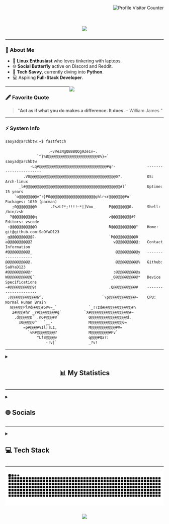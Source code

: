 <p align="right">
  <img src="https://visitcount.itsvg.in/api?id=SaOYaD123&icon=0&color=0" alt="Profile Visitor Counter">
</p>

<h1 align="center">
  <img src="https://readme-typing-svg.demolab.com/?lines=Hi+There!👋;I+Am+SaOYaD;A+Linux+Enthusiast🐧;A+Nature+Lover🌱;&font=Poppins">
</h1>

---

### 🌟 About Me

- 🌱 **Linux Enthusiast** who loves tinkering with laptops.  
- 🌐 **Social Butterfly** active on Discord and Reddit.  
- 💽 **Tech Savvy**, currently diving into **Python**.  
- 💻 Aspiring **Full-Stack Developer**.


<img align="right" src="https://octodex.github.com/images/welcometocat.png" width="300">

---

### 🖋️ Favorite Quote
> "**Act as if what you do makes a difference. It does.** – William James  "


---

### ⚡ System Info
```console
saoyad@archbtw:~$ fastfetch

                   .~vVeZNgQBBBQQg9Ze1v~.                   
              `^}%B@@@@@@@@@@@@@@@@@@@@@@8%}=`                saoyad@archbtw
           -Lq#@@@@@@@@@@@@@@@@@@@@@@@@@@@@@@#qr-              -----------------------
        .V0@@@@@@@@@@@@@@@@@@@@@@@@@@@@@@@@@@@@@@0?.           OS: Arch-linux
      _l#@@@@@@@@@@@@@@@@@@@@@@@@@@@@@@@@@@@@@@@@@@#l`         Uptime: 15 years
    `o@@@@@@@@v^r}P0@@@@@@@@@@@@@@@@@@@@ghlr<r@@@@@@@#o`       Packages: 1030 (pacman)
   ;0@@@@@@@@0      .?szL?*;!!!!~*|]Vox_      P@@@@@@@@0.      Shell: /bin/zsh
  ?@@@@@@@@@@q                                z@@@@@@@@@#?     Editors: vscode
 :@@@@@@@@@@@Q                                R@@@@@@@@@@@"    Home: git@github.com:SaOYaD123
_g@@@@@@@@@@2-                                `M@@@@@@@@@@0    
a@@@@@@@@@@2                                    v@@@@@@@@@@;   Contact Information
#@@@@@@@@@@_                                     @@@@@@@@@@y   -------------------
@@@@@@@@@@@.                                     @@@@@@@@@@%   Github: SaOYaD123
#@@@@@@@@@@r                                    :@@@@@@@@@@s
W@@@@@@@@@@Q`                                  _0@@@@@@@@@@*   Device Specifications
~#@@@@@@@@@@9!                                ,Q@@@@@@@@@@#    ---------------------
 ;@@@@@@@@@@@@6^.                          `\p@@@@@@@@@@@@~    CPU: Normal Human Brain
  n@@@@@PlVd@@@@#6Vv~_`              `_!?zd#@@@@@@@@@@@@#n
   2#@@@#hr _Y#@@@@@@@#q`          `X#@@@@@@@@@@@@@@@@@#~
    .d@@@@@D` .n6#@@@#V`             Q@@@@@@@@@@@@@@@@d.
      x0@@@@0^   `__-                M@@@@@@@@@@@@@@0=
        =p#@@@#%Il]]L1,              M@@@@@@@@@@@#V=
          `vR#@@@@@@@@?              M@@@@@@@@#Pv`
              "Lf8@@@@v              q@@@#Qa?:
                  -!v|`              _?v!
```

---

<details>
<summary><h2 align="center">📊 My Statistics</h2></summary>

<p align="center">
  <img src="https://streak-stats.demolab.com/?user=SaOYaD123&theme=tokyonight" alt="GitHub Streak">
</p>
<p align="center">
  <img src="http://github-profile-summary-cards.vercel.app/api/cards/stats?username=SaOYaD123&theme=tokyonight" alt="GitHub Stats">
</p>
<p align="center">
  <img src="http://github-profile-summary-cards.vercel.app/api/cards/profile-details?username=SaOYaD123&theme=tokyonight" alt="GitHub Profile Details">
</p>
<p align="center">
  <img src="https://github-readme-activity-graph.vercel.app/graph?username=SaOYaD123&theme=tokyo-night" alt="GitHub Activity Graph">
</p>

</details>

---

<details>
<summary><h2>🌐 Socials</h2></summary>

[![Discord](https://img.shields.io/badge/Discord-%237289DA.svg?logo=discord&logoColor=white)](https://discord.gg/HNhjQAfq9U)

</details>

---

<details>
<summary><h2>💻 Tech Stack</h2></summary>

![C](https://img.shields.io/badge/c-%2300599C.svg?style=flat&logo=c&logoColor=white)
![CSS3](https://img.shields.io/badge/css3-%231572B6.svg?style=flat&logo=css3&logoColor=white)
![Dart](https://img.shields.io/badge/dart-%230175C2.svg?style=flat&logo=dart&logoColor=white)
![HTML5](https://img.shields.io/badge/html5-%23E34F26.svg?style=flat&logo=html5&logoColor=white)
![JavaScript](https://img.shields.io/badge/javascript-%23323330.svg?style=flat&logo=javascript&logoColor=%23F7DF1E)
![Python](https://img.shields.io/badge/python-3670A0?style=flat&logo=python&logoColor=ffdd54)
![Shell Script](https://img.shields.io/badge/shell_script-%23121011.svg?style=flat&logo=gnu-bash&logoColor=white)
![NodeJS](https://img.shields.io/badge/node.js-6DA55F?style=flat&logo=node.js&logoColor=white)
![TailwindCSS](https://img.shields.io/badge/tailwindcss-%2338B2AC.svg?style=flat&logo=tailwind-css&logoColor=white)
![MongoDB](https://img.shields.io/badge/MongoDB-%234ea94b.svg?style=flat&logo=mongodb&logoColor=white)

</details>

---
![Snake animation](https://raw.githubusercontent.com/taozhi8833998/taozhi8833998/output/github-contribution-grid-snake-dark.svg)

<h3 align="center">
  <img src="https://readme-typing-svg.demolab.com/?lines=Thanks+For+Visiting+💖;&font=Poppins">
</h3>

<!---
SaOYaD123/SaOYaD123 is a ✨ special ✨ repository because its `README.md` (this file) appears on your GitHub profile.
You can click the Preview link to take a look at your changes.
--->

